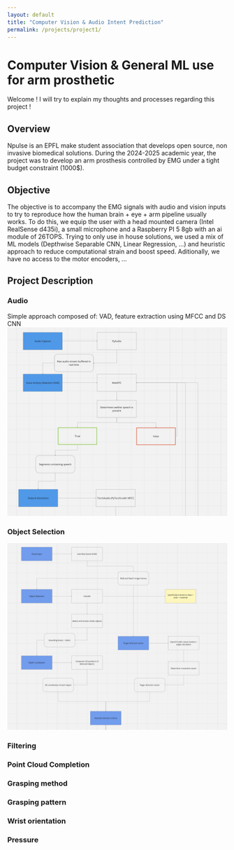 ```yaml
---
layout: default
title: "Computer Vision & Audio Intent Prediction"
permalink: /projects/project1/
---
```

# Computer Vision & General ML use for arm prosthetic

Welcome ! I will try to explain my thoughts and processes regarding this project !
## Overview

Npulse is an EPFL make student association that develops open source, non invasive biomedical solutions. During the 2024-2025 academic year, the project was to develop an arm prosthesis controlled by EMG under a tight budget constraint (1000$).

## Objective
The objective is to accompany the EMG signals with audio and vision inputs to try to reproduce how the human brain + eye + arm pipeline usually works. To do this, we equip the user with a head mounted camera (Intel RealSense d435i), a small microphone and a Raspberry PI 5 8gb with an ai module of 26TOPS. 
Trying to only use in house solutions, we used a mix of ML models (Depthwise Separable CNN, Linear Regression, ...) and heuristic approach to reduce computational strain and boost speed. 
Aditionally, we have no access to the motor encoders, ...
## Project Description
### Audio
Simple approach composed of: VAD, feature extraction using MFCC and DS CNN
![Alt text describing the image](/assets/images/audio.png)

### Object Selection
![Alt text describing the image](/assets/images/selection.png)
### Filtering
### Point Cloud Completion
### Grasping method
### Grasping pattern
### Wrist orientation
### Pressure 


